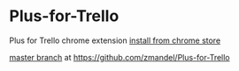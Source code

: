Plus-for-Trello
===============

Plus for Trello chrome extension
[install from chrome store](https://chrome.google.com/webstore/detail/plus-for-trello-time-trac/gjjpophepkbhejnglcmkdnncmaanojkf?hl=en) 

[master branch](https://github.com/zmandel/Plus-for-Trello) at https://github.com/zmandel/Plus-for-Trello

